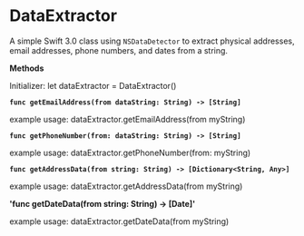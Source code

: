 # DataExtractor
A simple Swift 3.0 class using `NSDataDetector` to extract physical addresses, email addresses, phone numbers, and dates from a string.

**Methods**

Initializer:
	let dataExtractor = DataExtractor()

**`func getEmailAddress(from dataString: String) -> [String]`**

example usage:
	dataExtractor.getEmailAddress(from myString)

**`func getPhoneNumber(from: dataString: String) -> [String]`**

example usage:
	dataExtractor.getPhoneNumber(from: myString)

**`func getAddressData(from string: String) -> [Dictionary<String, Any>]`**

example usage:
	dataExtractor.getAddressData(from myString)

**'func getDateData(from string: String) -> [Date]'**

example usage:
	dataExtractor.getDateData(from myString)